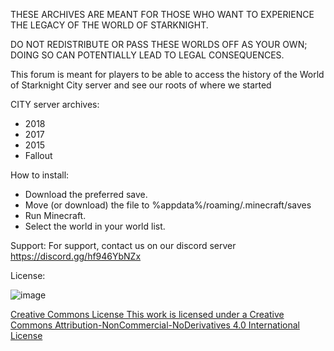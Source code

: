 
THESE ARCHIVES ARE MEANT FOR THOSE WHO WANT TO EXPERIENCE THE LEGACY OF THE WORLD OF STARKNIGHT.

DO NOT REDISTRIBUTE OR PASS THESE WORLDS OFF AS YOUR OWN; DOING SO CAN POTENTIALLY LEAD TO LEGAL CONSEQUENCES.

This forum is meant for players to be able to access the history of the World of Starknight City server and see our roots of where we started

CITY server archives:
- 2018
- 2017
- 2015
- Fallout


How to install:
- Download the preferred save.
- Move (or download) the file to %appdata%/roaming/.minecraft/saves
- Run Minecraft.
- Select the world in your world list.

Support:
For support, contact us on our discord server https://discord.gg/hf946YbNZx

License:

![image](https://github.com/WOSK24/WOSK-City-Server-Archives/assets/142062862/da6e472f-8fdd-48df-ba3d-95c325a46885)

[Creative Commons License
This work is licensed under a Creative Commons Attribution-NonCommercial-NoDerivatives 4.0 International License](https://creativecommons.org/licenses/by-nc-nd/4.0/)

